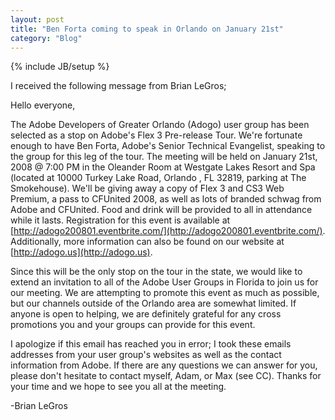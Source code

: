 ```yaml
---
layout: post
title: "Ben Forta coming to speak in Orlando on January 21st"
category: "Blog"
---
```

{% include JB/setup %}

I received the following message from Brian LeGros;

Hello everyone,

The Adobe Developers of Greater Orlando (Adogo) user group has been selected as a stop on Adobe's Flex 3 Pre-release Tour. We're fortunate enough to have Ben Forta, Adobe's Senior Technical Evangelist, speaking to the group for this leg of the tour. The meeting will be held on January 21st, 2008 @ 7:00 PM in the Oleander Room at Westgate Lakes Resort and Spa (located at 10000 Turkey Lake Road, Orlando , FL 32819, parking at The Smokehouse). We'll be giving away a copy of Flex 3 and CS3 Web Premium, a pass to CFUnited 2008, as well as lots of branded schwag from Adobe and CFUnited. Food and drink will be provided to all in attendance while it lasts. Registration for this event is available at [http://adogo200801.eventbrite.com/](http://adogo200801.eventbrite.com/). Additionally, more information can also be found on our website at [http://adogo.us](http://adogo.us).

Since this will be the only stop on the tour in the state, we would like to extend an invitation to all of the Adobe User Groups in Florida to join us for our meeting. We are attempting to promote this event as much as possible, but our channels outside of the Orlando area are somewhat limited. If anyone is open to helping, we are definitely grateful for any cross promotions you and your groups can provide for this event.

I apologize if this email has reached you in error; I took these emails addresses from your user group's websites as well as the contact information from Adobe. If there are any questions we can answer for you, please don't hesitate to contact myself, Adam, or Max (see CC). Thanks for your time and we hope to see you all at the meeting.

-Brian LeGros